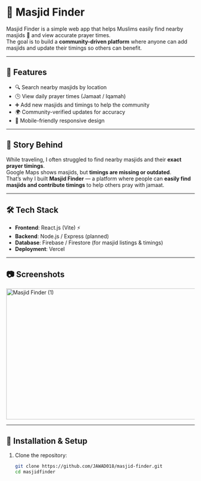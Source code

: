 # 🕌 Masjid Finder

Masjid Finder is a simple web app that helps Muslims easily find nearby masjids 🕌 and view accurate prayer times.  
The goal is to build a **community-driven platform** where anyone can add masjids and update their timings so others can benefit.  

---

## 🚀 Features
- 🔍 Search nearby masjids by location
- 🕒 View daily prayer times (Jamaat / Iqamah)
- ➕ Add new masjids and timings to help the community
- 🌍 Community-verified updates for accuracy
- 📱 Mobile-friendly responsive design

---

## 📖 Story Behind
While traveling, I often struggled to find nearby masjids and their **exact prayer timings**.  
Google Maps shows masjids, but **timings are missing or outdated**.  
That’s why I built **Masjid Finder** — a platform where people can **easily find masjids and contribute timings** to help others pray with jamaat.

---

## 🛠️ Tech Stack
- **Frontend**: React.js (Vite) ⚡
- **Backend**: Node.js / Express (planned)
- **Database**: Firebase / Firestore (for masjid listings & timings)
- **Deployment**: Vercel

---

## 📷 Screenshots

<img width="700" height="350" alt="Masjid Finder (1)" src="https://github.com/user-attachments/assets/6895b526-4ac9-4b68-a3ff-34b20bb0df71" />


---

## 🔧 Installation & Setup
1. Clone the repository:
   ```bash
   git clone https://github.com/JAWAD018/masjid-finder.git
   cd masjidfinder
